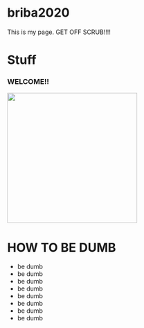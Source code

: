 # briba2020
This is my page. GET OFF SCRUB!!!!
<!DOCTYPE html>
<html>
  <head>
    <h1>Stuff</h1>
  </head>
  <body>
    <h3>
      WELCOME!!
    </h3>
    <a href="https://www.publix.com/">
      <img src="https://pizzabottle.com/wp-content/uploads/2017/05/Screen_Shot_2017-05-03_at_2.56.29_PM_tvcewo-1-758x398.jpg" width="300px"height="300px"> </a>
    <h1> HOW TO BE DUMB</h1>
    <ul>
      <li>be dumb</li><li>be dumb</li><li>be dumb</li><li>be dumb</li>      <li>be dumb</li><li>be dumb</li><li>be dumb</li><li>be dumb</li>
    </ul>
    </html>
